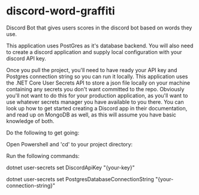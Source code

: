 # discord-word-graffiti
Discord Bot that gives users scores in the discord bot based on words they use.

This application uses PostGres as it's database backend. 
You will also need to create a discord application and supply local configuration with your discord API key. 

Once you pull the project, you'll need to have ready your API key and Postgres connection string so you can run it locally. 
This application uses the .NET Core User Secrets API to store a json file locally on your machine containing any secrets you don't want committed to the repo. 
Obviously you'll not want to do this for your production application, as you'll want to use whatever secrets manager you have available to you there. 
You can look up how to get started creating a Discord app in their documentation, and read up on MongoDB as well, as this will assume you have basic knowledge of both.

Do the following to get going:

Open Powershell and 'cd' to your project directory:

Run the following commands:

dotnet user-secrets set DiscordApiKey "{your-key}"

dotnet user-secrets set PostgresDatabaseConnectionString "{your-connection-string}"
